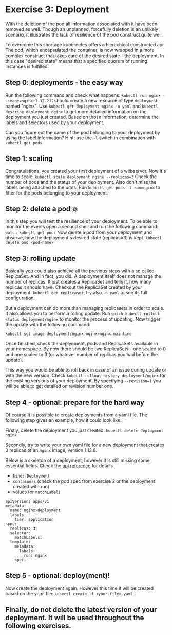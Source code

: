 # Exercise 3: Deployment
With the deletion of the pod all information associated with it have been removed as well. Though an unplanned, forcefully deletion is an unlikely scenario, it illustrates the lack of resilience of the pod construct quite well.

To overcome this shortage kubernetes offers a hierachical constructed api. The pod, which encapsulated the container, is now wrapped in a more complex construct that takes care of the desired state - the deployment. In this case "desired state" means that a specified quorum of running instances is fulfilled.


## Step 0: deployments - the easy way
Run the following command and check what happens:
`kubectl run nginx --image=nginx:1.12.2`
It should create a new resource of type `deployment` named "nginx". Use `kubectl get deployment nginx -o yaml` and `kubectl describe deployment nginx` to get more detailed information on the deployment you just created. Based on those information, determine the labels and selectors used by your deployment.

Can you figure out the name of the pod belonging to your deployment by using the label information? Hint: use the `-l` switch in combination with `kubectl get pods`

## Step 1: scaling
Congratulations, you created your first deployment of a webserver. Now it's time to scale:
`kubectl scale deployment nginx --replicas=3`
Check the number of pods and the status of your deployment. Also don't miss the labels being attached to the pods. Run `kubectl get pods -l run=nginx` to filter for the pods belonging to your deployment.

## Step 2: delete a pod :boom:
In this step you will test the resilience of your deployment. To be able to monitor the events open a second shell and run the following command:
`watch kubectl get pods`
Now delete a pod from your deployment and observe, how the deployment's desired state (replicas=3) is kept.
`kubectl delete pod <pod-name>`

## Step 3: rolling update
Basically you could also achieve all the previous steps with a so called ReplicaSet. And in fact, you did. A deployment itself does not manage the number of replicas. It just creates a ReplicaSet and tells it, how many replicas it should have.
Checkout the ReplicaSet created by your deployment:
`kubectl get replicaset`, try also `-o yaml` to see its full configuration.

But a deployment can do more than managing replicasets in order to scale. It also allows you to perform a rolling update. Run `watch kubectl rollout status deployment/nginx` to monitor the process of updating. Now trigger the  update with the following command:

`kubectl set image deployment/nginx nginx=nginx:mainline`

Once finished, check the deplyoment, pods and ReplicaSets available in your namespace. By now there should be two ReplicaSets - one scaled to 0 and one scaled to 3 (or whatever number of replicas you had before the update).

This way you would be able to roll back in case of an issue during update or with the new version. Check `kubectl rollout history deployment/nginx` for the existing versions of your deployment. By specifying `--revision=1` you will be able to get detailed on revision number one.

## Step 4 - optional: prepare for the hard way
Of course it is possible to create deployments from a yaml file. The following step gives an example, how it could look like.

Firstly, delete the deployment you just created:
`kubectl delete deployment nginx`

Secondly, try to write your own yaml file for a new deployment that creates 3 replicas of an `nginx` image, version 1.13.6.

Below is a skeleton of a deployment, however it is still missing some essential fields. Check the [api reference](https://kubernetes.io/docs/reference/generated/kubernetes-api/v1.10/#deployment-v1-apps) for details.

* `kind: Deployment`
* `containers` (check the pod spec from exercise 2 or the deployment created with run)
* values for `matchLabels`

```
apiVersion: apps/v1
metadata:
  name: nginx-deployment
  labels:
    tier: application
spec:
  replicas: 3
  selector:
    matchLabels:
  template:
    metadata:
      labels:
        run: nginx
    spec:
```

## Step 5 - optional: deploy(ment)!
Now create the deployment again. However this time it will be created based on the yaml file:
`kubectl create -f <your-file>.yaml`


## Finally, do not delete the latest version of your deployment. It will be used throughout the following exercises.
